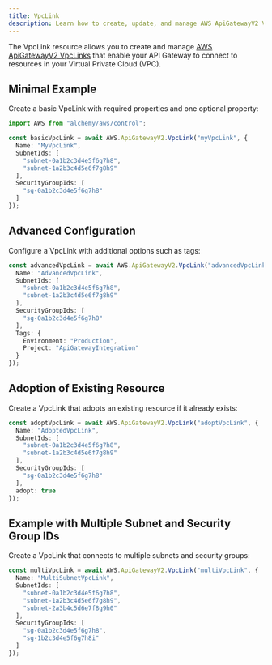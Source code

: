 ```yaml
---
title: VpcLink
description: Learn how to create, update, and manage AWS ApiGatewayV2 VpcLinks using Alchemy Cloud Control.
---
```



The VpcLink resource allows you to create and manage [AWS ApiGatewayV2 VpcLinks](https://docs.aws.amazon.com/apigatewayv2/latest/userguide/) that enable your API Gateway to connect to resources in your Virtual Private Cloud (VPC).

## Minimal Example

Create a basic VpcLink with required properties and one optional property:

```ts
import AWS from "alchemy/aws/control";

const basicVpcLink = await AWS.ApiGatewayV2.VpcLink("myVpcLink", {
  Name: "MyVpcLink",
  SubnetIds: [
    "subnet-0a1b2c3d4e5f6g7h8",
    "subnet-1a2b3c4d5e6f7g8h9"
  ],
  SecurityGroupIds: [
    "sg-0a1b2c3d4e5f6g7h8"
  ]
});
```

## Advanced Configuration

Configure a VpcLink with additional options such as tags:

```ts
const advancedVpcLink = await AWS.ApiGatewayV2.VpcLink("advancedVpcLink", {
  Name: "AdvancedVpcLink",
  SubnetIds: [
    "subnet-0a1b2c3d4e5f6g7h8",
    "subnet-1a2b3c4d5e6f7g8h9"
  ],
  SecurityGroupIds: [
    "sg-0a1b2c3d4e5f6g7h8"
  ],
  Tags: {
    Environment: "Production",
    Project: "ApiGatewayIntegration"
  }
});
```

## Adoption of Existing Resource

Create a VpcLink that adopts an existing resource if it already exists:

```ts
const adoptVpcLink = await AWS.ApiGatewayV2.VpcLink("adoptVpcLink", {
  Name: "AdoptedVpcLink",
  SubnetIds: [
    "subnet-0a1b2c3d4e5f6g7h8",
    "subnet-1a2b3c4d5e6f7g8h9"
  ],
  SecurityGroupIds: [
    "sg-0a1b2c3d4e5f6g7h8"
  ],
  adopt: true
});
```

## Example with Multiple Subnet and Security Group IDs

Create a VpcLink that connects to multiple subnets and security groups:

```ts
const multiVpcLink = await AWS.ApiGatewayV2.VpcLink("multiVpcLink", {
  Name: "MultiSubnetVpcLink",
  SubnetIds: [
    "subnet-0a1b2c3d4e5f6g7h8",
    "subnet-1a2b3c4d5e6f7g8h9",
    "subnet-2a3b4c5d6e7f8g9h0"
  ],
  SecurityGroupIds: [
    "sg-0a1b2c3d4e5f6g7h8",
    "sg-1b2c3d4e5f6g7h8i"
  ]
});
```
